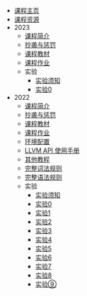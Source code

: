 - [课程主页](main-page)
- [课程资源](resources)
- 2023
    - [课程简介](2023/intro)
    - [抄袭与惩罚](2023/plagiarize)
    - [课程教材](2023/textbook)
    - [课程作业](2023/hw)
    - 实验
        - [实验须知](2023/lab-all/lab-all.md)
        - [实验0](2023/lab0-test/l0.md)
- 2022
    - [课程简介](2022/intro)
    - [抄袭与惩罚](2022/plagiarize)
    - [课程教材](2022/textbook)
    - [课程作业](2022/hw)
    - [环境配置](2022/environments)
    - [LLVM API 使用手册](2022/llvm-doc.md)
    - [其他教程](2022/otherguides.md)
    - [完整词法规则](2022/lexer.md)
    - [完整语法规则](2022/parser.md)
    - 实验
        - [实验须知](2022/lab-all/lab-all.md)
        - [实验0](2022/lab0-test/l0.md)
        - [实验1](2022/lab1-lexer/lab1-lexer.md)
        - [实验2](2022/lab2-parser/lab2-parser.md)
        - [实验3](2022/lab3-type-and-rename/lab3-type-and-rename.md)
        - [实验4](2022/lab4-main/lab4-main.md)
        - [实验5](2022/lab5-function-and-var/lab5-function-and-var.md)
        - [实验6](2022/lab6-global-and-if/lab6-global-and-if.md)
        - [实验7](2022/lab7-while/lab7-while.md)
        - [实验8](2022/lab8-function-and-array/lab8-function-and-array.md)
        - [实验⑨](2022/lab9-join-us/lab9-join-us.md)